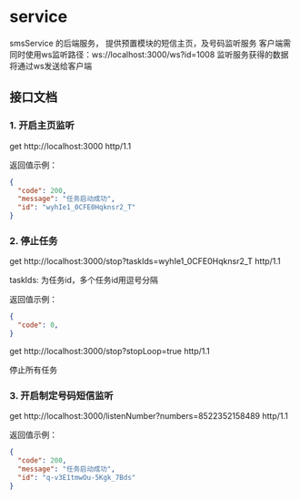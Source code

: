 # service

smsService 的后端服务， 提供预置模块的短信主页，及号码监听服务
客户端需同时使用ws监听路径：ws://localhost:3000/ws?id=1008
监听服务获得的数据将通过ws发送给客户端

## 接口文档

### 1. 开启主页监听

get http://localhost:3000 http/1.1

返回值示例：

```json
{
  "code": 200,
  "message": "任务启动成功",
  "id": "wyhIe1_0CFE0Hqknsr2_T"
}
```

### 2. 停止任务

get http://localhost:3000/stop?taskIds=wyhIe1_0CFE0Hqknsr2_T http/1.1

taskIds: 为任务id，多个任务id用逗号分隔

返回值示例：

```json
{
  "code": 0,
}
```

get http://localhost:3000/stop?stopLoop=true http/1.1

停止所有任务

### 3. 开启制定号码短信监听

get http://localhost:3000/listenNumber?numbers=8522352158489 http/1.1

返回值示例：

```json
{
  "code": 200,
  "message": "任务启动成功",
  "id": "q-v3E1tmwOu-5Kgk_7Bds"
}
```
